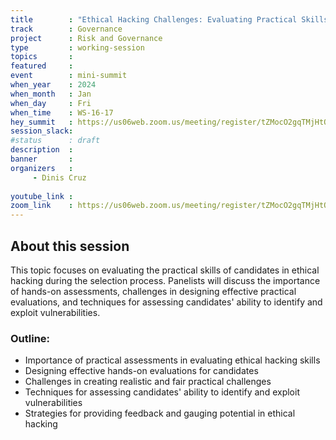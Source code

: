 ```yaml
---
title        : "Ethical Hacking Challenges: Evaluating Practical Skills in Selection Processes (Panel"
track        : Governance
project      : Risk and Governance
type         : working-session
topics       :
featured     :
event        : mini-summit
when_year    : 2024
when_month   : Jan
when_day     : Fri
when_time    : WS-16-17
hey_summit   : https://us06web.zoom.us/meeting/register/tZMocO2gqTMjHtQUGfKlZ1aMCiipC-U8RWtc
session_slack:
#status      : draft
description  :
banner       : 
organizers   :
     - Dinis Cruz
     
youtube_link : 
zoom_link    : https://us06web.zoom.us/meeting/register/tZMocO2gqTMjHtQUGfKlZ1aMCiipC-U8RWtc
---
```


## About this session
This topic focuses on evaluating the practical skills of candidates in ethical hacking during the selection process. Panelists will discuss the importance of hands-on assessments, challenges in designing effective practical evaluations, and techniques for assessing candidates' ability to identify and exploit vulnerabilities.

### Outline:
- Importance of practical assessments in evaluating ethical hacking skills
- Designing effective hands-on evaluations for candidates
- Challenges in creating realistic and fair practical challenges
- Techniques for assessing candidates' ability to identify and exploit vulnerabilities
- Strategies for providing feedback and gauging potential in ethical hacking
